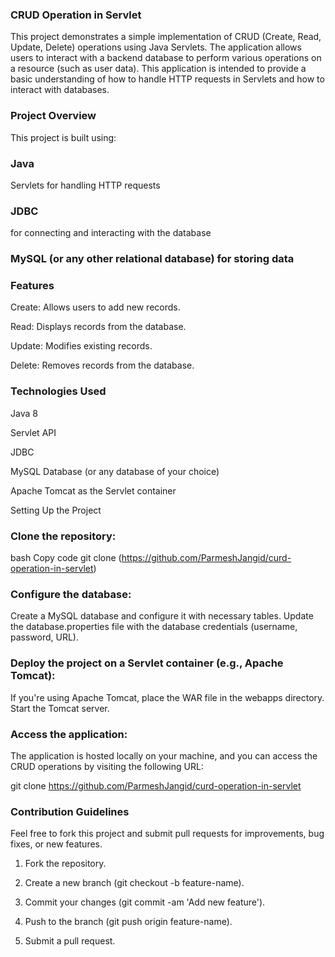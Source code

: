 ### CRUD Operation in Servlet
This project demonstrates a simple implementation of CRUD (Create, Read, Update, Delete) operations using Java Servlets. The application allows users to interact with a backend database to perform various operations on a resource (such as user data). This application is intended to provide a basic understanding of how to handle HTTP requests in Servlets and how to interact with databases.

### Project Overview
This project is built using:

### Java
Servlets for handling HTTP requests
### JDBC 
for connecting and interacting with the database
### MySQL (or any other relational database) for storing data
### Features
Create: Allows users to add new records.

Read: Displays records from the database.

Update: Modifies existing records.

Delete: Removes records from the database.

### Technologies Used

Java 8

Servlet API

JDBC

MySQL Database (or any database of your choice)

Apache Tomcat as the Servlet container

Setting Up the Project
### Clone the repository:

bash
Copy code
git clone (https://github.com/ParmeshJangid/curd-operation-in-servlet)
### Configure the database:

Create a MySQL database and configure it with necessary tables.
Update the database.properties file with the database credentials (username, password, URL).
### Deploy the project on a Servlet container (e.g., Apache Tomcat):

If you're using Apache Tomcat, place the WAR file in the webapps directory.
Start the Tomcat server.
### Access the application:

The application is hosted locally on your machine, and you can access the CRUD operations by visiting the following URL:

git clone https://github.com/ParmeshJangid/curd-operation-in-servlet

### Contribution Guidelines
Feel free to fork this project and submit pull requests for improvements, bug fixes, or new features.

1. Fork the repository.

2. Create a new branch (git checkout -b feature-name).

3. Commit your changes (git commit -am 'Add new feature').

4. Push to the branch (git push origin feature-name).

5. Submit a pull request.
